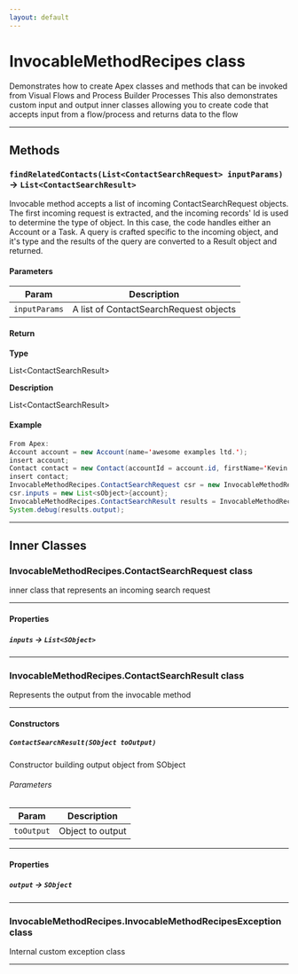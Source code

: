```yaml
---
layout: default
---
```

# InvocableMethodRecipes class

Demonstrates how to create Apex classes and methods that can be invoked from Visual Flows and Process Builder Processes This also demonstrates custom input and output inner classes allowing you to create code that accepts input from a flow/process and returns data to the flow

---
## Methods
### `findRelatedContacts(List<ContactSearchRequest> inputParams)` → `List<ContactSearchResult>`

Invocable method accepts a list of incoming ContactSearchRequest objects. The first incoming request is extracted, and the incoming records&apos; Id is used to determine the type of object. In this case, the code handles either an Account or a Task. A query is crafted specific to the incoming object, and it&apos;s type and the results of the query are converted to a Result object and returned.

#### Parameters

| Param | Description |
| ----- | ----------- |
|`inputParams` |  A list of ContactSearchRequest objects |

#### Return

**Type**

List&lt;ContactSearchResult&gt;

**Description**

List&lt;ContactSearchResult&gt;

#### Example
```java
From Apex:
Account account = new Account(name='awesome examples ltd.');
insert account;
Contact contact = new Contact(accountId = account.id, firstName='Kevin', lastName='Awesome');
insert contact;
InvocableMethodRecipes.ContactSearchRequest csr = new InvocableMethodRecipes.ContactSearchRequest();
csr.inputs = new List<sObject>{account};
InvocableMethodRecipes.ContactSearchResult results = InvocableMethodRecipes.findRelatedContacts(csr);
System.debug(results.output);
```

---
## Inner Classes

### InvocableMethodRecipes.ContactSearchRequest class

inner class that represents an incoming search request

---
#### Properties

##### `inputs` → `List<SObject>`

---
### InvocableMethodRecipes.ContactSearchResult class

Represents the output from the invocable method

---
#### Constructors
##### `ContactSearchResult(SObject toOutput)`

Constructor building output object from SObject
###### Parameters

| Param | Description |
| ----- | ----------- |
|`toOutput` |   Object to output |

---
#### Properties

##### `output` → `SObject`

---
### InvocableMethodRecipes.InvocableMethodRecipesException class

Internal custom exception class

---
